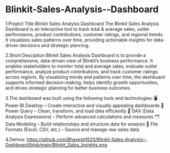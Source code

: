 # Blinkit-Sales-Analysis--Dashboard
1.Project Title
Blinkit Sales Analysis Dashboard
The Blinkit Sales Analysis Dashboard is an interactive tool to track total & average sales, outlet performance, product contributions, customer ratings, and regional trends. It visualizes sales patterns over time, providing actionable insights for data-driven decisions and strategic planning.

2.Short Desciption
Blinkit Sales Analysis Dashboard is to provide a comprehensive, data-driven view of Blinkit’s business performance. It enables stakeholders to monitor total and average sales, evaluate outlet performance, analyze product contributions, and track customer ratings across regions. By visualizing trends and patterns over time, the dashboard supports informed decision-making, helps identify growth opportunities, and drives strategic planning for better business outcomes.

3.The dashboard was built using the following tools and technologies:
🖥 Power BI Desktop – Create interactive and visually appealing dashboards
🔄 Power Query – Clean, transform, and load data efficiently
📐 DAX (Data Analysis Expressions) – Perform advanced calculations and measures
🗂 Data Modeling – Build relationships and structure data for analysis
📁 File Formats (Excel, CSV, etc.) – Source and manage raw sales data

4.Demos: https://github.com/Bhavesh1520/Blinkit-Sales-Analysis--Dashboard/blob/main/Blinkit_Sales_Insights.png
